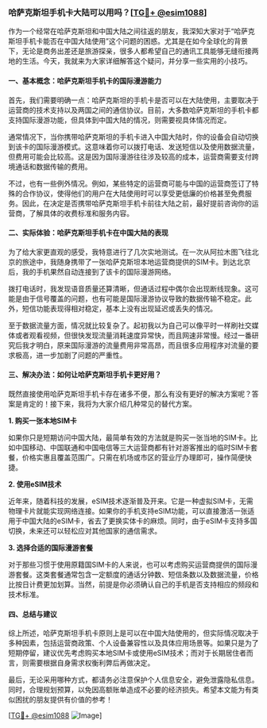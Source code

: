 ### 哈萨克斯坦手机卡大陆可以用吗？[[TG💪+ @esim1088](https://t.me/s/esim1088)]

作为一个经常在哈萨克斯坦和中国大陆之间往返的朋友，我深知大家对于“哈萨克斯坦手机卡能否在中国大陆使用”这个问题的困惑。尤其是在如今全球化的背景下，无论是商务出差还是旅游探亲，很多人都希望自己的通讯工具能够无缝衔接两地的生活。今天，我就来为大家详细解答这个疑问，并分享一些实用的小技巧。

#### 一、基本概念：哈萨克斯坦手机卡的国际漫游能力

首先，我们需要明确一点：哈萨克斯坦的手机卡是否可以在大陆使用，主要取决于运营商的技术支持以及两国之间的通信协议。目前，大多数哈萨克斯坦的手机卡都支持国际漫游功能，但具体到中国大陆的情况，则需要视具体情况而定。

通常情况下，当你携带哈萨克斯坦的手机卡进入中国大陆时，你的设备会自动切换到该卡的国际漫游模式。这意味着你可以拨打电话、发送短信以及使用数据流量，但费用可能会比较高。这是因为国际漫游往往涉及较高的成本，运营商需要支付跨境通话和数据传输的费用。

不过，也有一些例外情况。例如，某些特定的运营商可能与中国的运营商签订了特殊的合作协议，使得他们的用户在大陆使用时可以享受更低廉的价格甚至免费服务。因此，在决定是否携带哈萨克斯坦手机卡前往大陆之前，最好提前咨询你的运营商，了解具体的收费标准和服务内容。

#### 二、实际体验：哈萨克斯坦手机卡在中国大陆的表现

为了给大家更直观的感受，我特意进行了几次实地测试。在一次从阿拉木图飞往北京的旅途中，我随身携带了一张哈萨克斯坦本地运营商提供的SIM卡。到达北京后，我的手机果然自动连接到了该卡的国际漫游网络。

拨打电话时，我发现语音质量还算清晰，但通话过程中偶尔会出现断线现象。这可能是由于信号覆盖的问题，也有可能是国际漫游协议导致的数据传输不稳定。此外，短信功能表现得相对稳定，基本上没有出现延迟或丢失的情况。

至于数据流量方面，情况就比较复杂了。起初我以为自己可以像平时一样刷社交媒体或者观看视频，但很快发现流量消耗速度异常快，而且网速非常慢。经过一番研究后我才明白，原来国际漫游的流量费用非常高昂，而且很多应用程序对流量的要求极高，进一步加剧了问题的严重性。

#### 三、解决办法：如何让哈萨克斯坦手机卡更好用？

既然直接使用哈萨克斯坦手机卡存在诸多不便，那么有没有更好的解决方案呢？答案是肯定的！接下来，我将为大家介绍几种常见的替代方案。

**1. 购买一张本地SIM卡**

如果你只是短期访问中国大陆，最简单有效的方法就是购买一张当地的SIM卡。比如中国移动、中国联通和中国电信等三大运营商都有针对游客推出的临时SIM卡套餐，价格实惠且覆盖范围广。只需在机场或市区的营业厅办理即可，操作简便快捷。

**2. 使用eSIM技术**

近年来，随着科技的发展，eSIM技术逐渐普及开来。它是一种虚拟SIM卡，无需物理卡片就能实现网络连接。如果你的手机支持eSIM功能，可以直接激活一张适用于中国大陆的eSIM卡，省去了更换实体卡的麻烦。同时，由于eSIM卡支持多国切换，未来还可以轻松应对其他国家的通信需求。

**3. 选择合适的国际漫游套餐**

对于那些习惯于使用原籍国SIM卡的人来说，也可以考虑购买运营商提供的国际漫游套餐。这类套餐通常包含一定额度的通话分钟数、短信条数以及数据流量，价格比按日计费更加划算。当然，前提是你必须确认自己的手机是否支持相应的频段和技术标准。

#### 四、总结与建议

综上所述，哈萨克斯坦手机卡原则上是可以在中国大陆使用的，但实际情况取决于多种因素，包括运营商政策、个人设备兼容性以及具体应用场景等。如果只是为了短期停留，建议优先考虑购买本地SIM卡或使用eSIM技术；而对于长期居住者而言，则需要根据自身需求权衡利弊后再做决定。

最后，无论采用哪种方式，都请务必注意保护个人信息安全，避免泄露隐私信息。同时，合理规划预算，以免因高额账单造成不必要的经济损失。希望本文能为有类似困扰的朋友提供有价值的参考！

[[TG💪+ @esim1088](https://t.me/s/esim1088) ![Image](https://i.postimg.cc/4NQfJmqS/Snipaste-2025-05-13-00-14-12.png)]